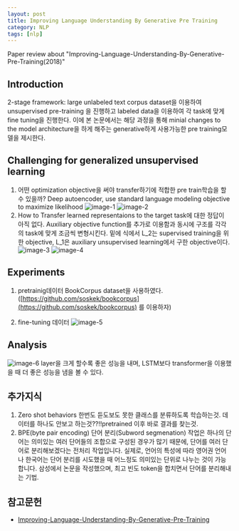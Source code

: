 ```yaml
---
layout: post
title: Improving Language Understanding By Generative Pre Training
category: NLP
tags: [nlp]
---
```


Paper review about "Improving-Language-Understanding-By-Generative-Pre-Training\(2018)"

## Introduction
2-stage framework: large unlabeled text corpus dataset을 이용하여 unsupervised pre-training 을 진행하고 labeled data을 이용하여 각 task에 맞게 fine tuning을 진행한다.
이에 본 논문에서는 해당 과정을 통해 minial changes to the model architecture을 하게 해주는 generative하게 사용가능한 pre training모델을 제시한다.

## Challenging for generalized unsupervised learning
1. 어떤 optimization objective을 써야 transfer하기에 적합한 pre train학습을 할 수 있을까?
    Deep autoencoder, use standard language modeling objective to maximize likelihood
    ![image-1]({{site.baseurl}}/assets/images/improving-language-understanding-by-generative-pre-training-1.png)
    ![image-2]({{site.baseurl}}/assets/images/improving-language-understanding-by-generative-pre-training-2.png)
2. How to Transfer learned representaions to the target task에 대한 정답이 아직 없다.
    Auxiliary objective function를 추가로 이용함과 동시에 구조를 각각의 task에 맞게 조금씩 변형시킨다. 밑에 식에서 L_2는 supervised training을 위한 objective, L_1은 auxiliary unsupervised learning에서 구한 objective이다.
    ![image-3]({{site.baseurl}}/assets/images/improving-language-understanding-by-generative-pre-training-3.png)
    ![image-4]({{site.baseurl}}/assets/images/improving-language-understanding-by-generative-pre-training-4.png)

## Experiments
1. pretrainig데이터
     BookCorpus dataset을 사용하였다.([https://github.com/soskek/bookcorpus](https://github.com/soskek/bookcorpus) 를 이용하자)

2. fine-tuning 데이터
![image-5]({{site.baseurl}}/assets/images/improving-language-understanding-by-generative-pre-training-5.png)

## Analysis
![image-6]({{site.baseurl}}/assets/images/improving-language-understanding-by-generative-pre-training-6.png)
layer을 크게 할수록 좋은 성능을 내며, LSTM보다 transformer을 이용했을 때 더 좋은 성능을 냄을 볼 수 있다.

## 추가지식
1. Zero shot behaviors
한번도 듣도보도 못한 클래스를 분류하도록 학습하는것. 데이터를 하나도 안보고 하는것??!!pretrained 이후 바로 결과를 찾는것.
2. BPE(byte pair encoding)
단어 분리(Subword segmenation) 작업은 하나의 단어는 의미있는 여러 단어들의 조합으로 구성된 경우가 많기 때문에, 단어를 여러 단어로 분리해보겠다는 전처리 작업입니다. 실제로, 언어의 특성에 따라 영어권 언어나 한국어는 단어 분리를 시도했을 때 어느정도 의미있는 단위로 나누는 것이 가능합니다. 삼성에서 논문을 작성했으며, 최고 빈도 token을 합치면서 단어를 분리해내는 기법.

## 참고문헌
* [Improving-Language-Understanding-By-Generative-Pre-Training](https://s3-us-west-2.amazonaws.com/openai-assets/research-covers/language-unsupervised/language_understanding_paper.pdf)